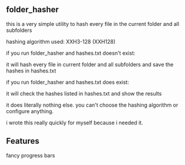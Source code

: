 ## folder_hasher

this is a very simple utility to hash every file in the current folder and all subfolders

hashing algorithm used: XXH3-128 (XXH128)

if you run folder_hasher and hashes.txt doesn't exist:

it will hash every file in current folder and all subfolders and save the hashes in hashes.txt

if you run folder_hasher and hashes.txt does exist:

it will check the hashes listed in hashes.txt and show the results

it does literally nothing else.  you can't choose the hashing algorithm or configure anything.

i wrote this really quickly for myself because i needed it.

## Features

fancy progress bars
